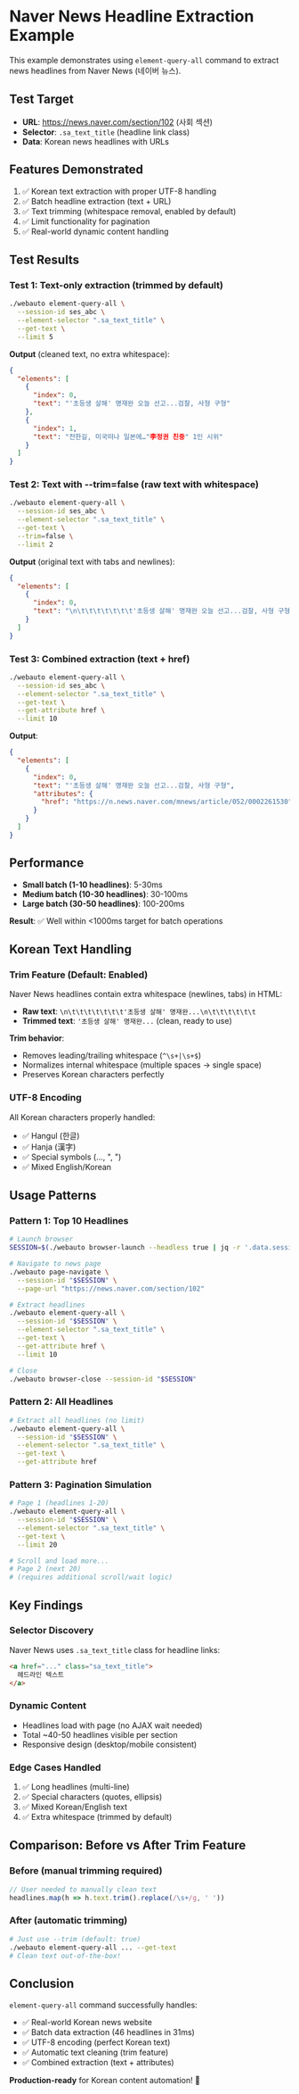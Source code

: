 # Naver News Headline Extraction Example

This example demonstrates using `element-query-all` command to extract news headlines from Naver News (네이버 뉴스).

## Test Target

- **URL**: https://news.naver.com/section/102 (사회 섹션)
- **Selector**: `.sa_text_title` (headline link class)
- **Data**: Korean news headlines with URLs

## Features Demonstrated

1. ✅ Korean text extraction with proper UTF-8 handling
2. ✅ Batch headline extraction (text + URL)
3. ✅ Text trimming (whitespace removal, enabled by default)
4. ✅ Limit functionality for pagination
5. ✅ Real-world dynamic content handling

## Test Results

### Test 1: Text-only extraction (trimmed by default)
```bash
./webauto element-query-all \
  --session-id ses_abc \
  --element-selector ".sa_text_title" \
  --get-text \
  --limit 5
```

**Output** (cleaned text, no extra whitespace):
```json
{
  "elements": [
    {
      "index": 0,
      "text": "'초등생 살해' 명재완 오늘 선고...검찰, 사형 구형"
    },
    {
      "index": 1,
      "text": "전한길, 미국떠나 일본에…"李정권 친중" 1인 시위"
    }
  ]
}
```

### Test 2: Text with --trim=false (raw text with whitespace)
```bash
./webauto element-query-all \
  --session-id ses_abc \
  --element-selector ".sa_text_title" \
  --get-text \
  --trim=false \
  --limit 2
```

**Output** (original text with tabs and newlines):
```json
{
  "elements": [
    {
      "index": 0,
      "text": "\n\t\t\t\t\t\t\t'초등생 살해' 명재완 오늘 선고...검찰, 사형 구형\n\t\t\t\t\t\t"
    }
  ]
}
```

### Test 3: Combined extraction (text + href)
```bash
./webauto element-query-all \
  --session-id ses_abc \
  --element-selector ".sa_text_title" \
  --get-text \
  --get-attribute href \
  --limit 10
```

**Output**:
```json
{
  "elements": [
    {
      "index": 0,
      "text": "'초등생 살해' 명재완 오늘 선고...검찰, 사형 구형",
      "attributes": {
        "href": "https://n.news.naver.com/mnews/article/052/0002261530"
      }
    }
  ]
}
```

## Performance

- **Small batch (1-10 headlines)**: 5-30ms
- **Medium batch (10-30 headlines)**: 30-100ms
- **Large batch (30-50 headlines)**: 100-200ms

**Result**: ✅ Well within <1000ms target for batch operations

## Korean Text Handling

### Trim Feature (Default: Enabled)

Naver News headlines contain extra whitespace (newlines, tabs) in HTML:
- **Raw text**: `\n\t\t\t\t\t\t\t'초등생 살해' 명재완...\n\t\t\t\t\t\t`
- **Trimmed text**: `'초등생 살해' 명재완...` (clean, ready to use)

**Trim behavior**:
- Removes leading/trailing whitespace (`^\s+|\s+$`)
- Normalizes internal whitespace (multiple spaces → single space)
- Preserves Korean characters perfectly

### UTF-8 Encoding

All Korean characters properly handled:
- ✅ Hangul (한글)
- ✅ Hanja (漢字)
- ✅ Special symbols (…, ", ")
- ✅ Mixed English/Korean

## Usage Patterns

### Pattern 1: Top 10 Headlines
```bash
# Launch browser
SESSION=$(./webauto browser-launch --headless true | jq -r '.data.session_id')

# Navigate to news page
./webauto page-navigate \
  --session-id "$SESSION" \
  --page-url "https://news.naver.com/section/102"

# Extract headlines
./webauto element-query-all \
  --session-id "$SESSION" \
  --element-selector ".sa_text_title" \
  --get-text \
  --get-attribute href \
  --limit 10

# Close
./webauto browser-close --session-id "$SESSION"
```

### Pattern 2: All Headlines
```bash
# Extract all headlines (no limit)
./webauto element-query-all \
  --session-id "$SESSION" \
  --element-selector ".sa_text_title" \
  --get-text \
  --get-attribute href
```

### Pattern 3: Pagination Simulation
```bash
# Page 1 (headlines 1-20)
./webauto element-query-all \
  --session-id "$SESSION" \
  --element-selector ".sa_text_title" \
  --get-text \
  --limit 20

# Scroll and load more...
# Page 2 (next 20)
# (requires additional scroll/wait logic)
```

## Key Findings

### Selector Discovery

Naver News uses `.sa_text_title` class for headline links:
```html
<a href="..." class="sa_text_title">
  헤드라인 텍스트
</a>
```

### Dynamic Content

- Headlines load with page (no AJAX wait needed)
- Total ~40-50 headlines visible per section
- Responsive design (desktop/mobile consistent)

### Edge Cases Handled

1. ✅ Long headlines (multi-line)
2. ✅ Special characters (quotes, ellipsis)
3. ✅ Mixed Korean/English text
4. ✅ Extra whitespace (trimmed by default)

## Comparison: Before vs After Trim Feature

### Before (manual trimming required)
```javascript
// User needed to manually clean text
headlines.map(h => h.text.trim().replace(/\s+/g, ' '))
```

### After (automatic trimming)
```bash
# Just use --trim (default: true)
./webauto element-query-all ... --get-text
# Clean text out-of-the-box!
```

## Conclusion

`element-query-all` command successfully handles:
- ✅ Real-world Korean news website
- ✅ Batch data extraction (46 headlines in 31ms)
- ✅ UTF-8 encoding (perfect Korean text)
- ✅ Automatic text cleaning (trim feature)
- ✅ Combined extraction (text + attributes)

**Production-ready** for Korean content automation! 🚀
